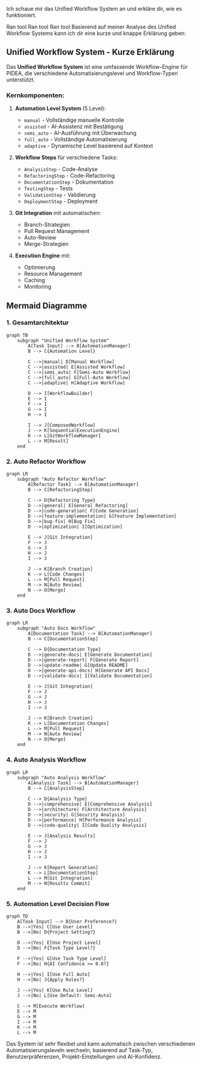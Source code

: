 Ich schaue mir das Unified Workflow System an und erkläre dir, wie es funktioniert.

Ran tool
Ran tool
Ran tool
Basierend auf meiner Analyse des Unified Workflow Systems kann ich dir eine kurze und knappe Erklärung geben:

## Unified Workflow System - Kurze Erklärung

Das **Unified Workflow System** ist eine umfassende Workflow-Engine für PIDEA, die verschiedene Automatisierungslevel und Workflow-Typen unterstützt.

### Kernkomponenten:

1. **Automation Level System** (5 Level):
   - `manual` - Vollständige manuelle Kontrolle
   - `assisted` - AI-Assistenz mit Bestätigung
   - `semi_auto` - AI-Ausführung mit Überwachung
   - `full_auto` - Vollständige Automatisierung
   - `adaptive` - Dynamische Level basierend auf Kontext

2. **Workflow Steps** für verschiedene Tasks:
   - `AnalysisStep` - Code-Analyse
   - `RefactoringStep` - Code-Refactoring
   - `DocumentationStep` - Dokumentation
   - `TestingStep` - Tests
   - `ValidationStep` - Validierung
   - `DeploymentStep` - Deployment

3. **Git Integration** mit automatischen:
   - Branch-Strategien
   - Pull Request Management
   - Auto-Review
   - Merge-Strategien

4. **Execution Engine** mit:
   - Optimierung
   - Resource Management
   - Caching
   - Monitoring

## Mermaid Diagramme

### 1. Gesamtarchitektur

```mermaid
graph TB
    subgraph "Unified Workflow System"
        A[Task Input] --> B[AutomationManager]
        B --> C{Automation Level}
        
        C -->|manual| D[Manual Workflow]
        C -->|assisted| E[Assisted Workflow]
        C -->|semi_auto| F[Semi-Auto Workflow]
        C -->|full_auto| G[Full-Auto Workflow]
        C -->|adaptive| H[Adaptive Workflow]
        
        D --> I[WorkflowBuilder]
        E --> I
        F --> I
        G --> I
        H --> I
        
        I --> J[ComposedWorkflow]
        J --> K[SequentialExecutionEngine]
        K --> L[GitWorkflowManager]
        L --> M[Result]
    end
```

### 2. Auto Refactor Workflow

```mermaid
graph LR
    subgraph "Auto Refactor Workflow"
        A[Refactor Task] --> B[AutomationManager]
        B --> C[RefactoringStep]
        
        C --> D{Refactoring Type}
        D -->|general| E[General Refactoring]
        D -->|code-generation| F[Code Generation]
        D -->|feature-implementation| G[Feature Implementation]
        D -->|bug-fix| H[Bug Fix]
        D -->|optimization| I[Optimization]
        
        E --> J[Git Integration]
        F --> J
        G --> J
        H --> J
        I --> J
        
        J --> K[Branch Creation]
        K --> L[Code Changes]
        L --> M[Pull Request]
        M --> N[Auto Review]
        N --> O[Merge]
    end
```

### 3. Auto Docs Workflow

```mermaid
graph LR
    subgraph "Auto Docs Workflow"
        A[Documentation Task] --> B[AutomationManager]
        B --> C[DocumentationStep]
        
        C --> D{Documentation Type}
        D -->|generate-docs| E[Generate Documentation]
        D -->|generate-report| F[Generate Report]
        D -->|update-readme| G[Update README]
        D -->|generate-api-docs| H[Generate API Docs]
        D -->|validate-docs| I[Validate Documentation]
        
        E --> J[Git Integration]
        F --> J
        G --> J
        H --> J
        I --> J
        
        J --> K[Branch Creation]
        K --> L[Documentation Changes]
        L --> M[Pull Request]
        M --> N[Auto Review]
        N --> O[Merge]
    end
```

### 4. Auto Analysis Workflow

```mermaid
graph LR
    subgraph "Auto Analysis Workflow"
        A[Analysis Task] --> B[AutomationManager]
        B --> C[AnalysisStep]
        
        C --> D{Analysis Type}
        D -->|comprehensive| E[Comprehensive Analysis]
        D -->|architecture| F[Architecture Analysis]
        D -->|security| G[Security Analysis]
        D -->|performance| H[Performance Analysis]
        D -->|code-quality| I[Code Quality Analysis]
        
        E --> J[Analysis Results]
        F --> J
        G --> J
        H --> J
        I --> J
        
        J --> K[Report Generation]
        K --> L[DocumentationStep]
        L --> M[Git Integration]
        M --> N[Results Commit]
    end
```

### 5. Automation Level Decision Flow

```mermaid
graph TD
    A[Task Input] --> B{User Preference?}
    B -->|Yes| C[Use User Level]
    B -->|No| D{Project Setting?}
    
    D -->|Yes| E[Use Project Level]
    D -->|No| F{Task Type Level?}
    
    F -->|Yes| G[Use Task Type Level]
    F -->|No| H{AI Confidence >= 0.8?}
    
    H -->|Yes| I[Use Full Auto]
    H -->|No| J{Apply Rules?}
    
    J -->|Yes| K[Use Rule Level]
    J -->|No| L[Use Default: Semi-Auto]
    
    C --> M[Execute Workflow]
    E --> M
    G --> M
    I --> M
    K --> M
    L --> M
```

Das System ist sehr flexibel und kann automatisch zwischen verschiedenen Automatisierungsleveln wechseln, basierend auf Task-Typ, Benutzerpräferenzen, Projekt-Einstellungen und AI-Konfidenz.